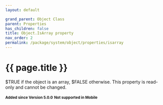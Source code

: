 ```yaml
---
layout: default

grand_parent: Object Class
parent: Properties
has_children: false
title: Object.IsArray property
nav_order: 2
permalink: /package/system/object/properties/isarray
---
```

# {{ page.title }}

$TRUE if the object is an array, $FALSE otherwise.
This property is read-only and cannot be changed.

**<small>Added since Version 5.0.0</small>**
**<small>Not supported in Mobile</small>**